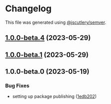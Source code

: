 # Changelog

This file was generated using [@jscutlery/semver](https://github.com/jscutlery/semver).

## [1.0.0-beta.4](https://github.com/rhinobase/raftyui/compare/toast-1.0.0-beta.3...toast-1.0.0-beta.4) (2023-05-29)

## [1.0.0-beta.1](https://github.com/rhinobase/raftyui/compare/toast-1.0.0-beta.0...toast-1.0.0-beta.1) (2023-05-29)

## 1.0.0-beta.0 (2023-05-19)

### Bug Fixes

- setting up package publishing ([1edb202](https://github.com/rhinobase/design-system/commit/1edb20248b82d035a7bd75008bb61cac89559fb5))

